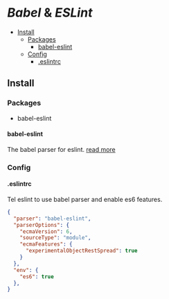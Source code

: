 # *Babel* & *ESLint*

+ [Install](#install)
    + [Packages](#packages)
        + [babel-eslint](#babel-eslint)
    + [Config](#config)
        + [.eslintrc](#eslintrc)

## Install

### Packages

  + babel-eslint

#### babel-eslint

The babel parser for eslint. [read more](https://github.com/babel/babel-eslint)

### Config

#### .eslintrc

Tel eslint to use babel parser and enable es6 features.

```json
{
  "parser": "babel-eslint",
  "parserOptions": {
    "ecmaVersion": 6,
    "sourceType": "module",
    "ecmaFeatures": {
      "experimentalObjectRestSpread": true
    }
  },
  "env": {
    "es6": true
  },
}
```